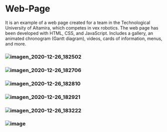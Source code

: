 # Web-Page
It is an example of a web page created for a team in the Technological University of Altamira, which competes in vex robotics. The web page has been developed with HTML, CSS, and JavaScript. Includes a gallery, an animated chronogram (Gantt diagram), videos, cards of information, menus, and more.
### ![imagen_2020-12-26_182502](https://user-images.githubusercontent.com/74332198/103161468-aba8a980-47a7-11eb-92c1-0b6754bed094.png)
### ![imagen_2020-12-26_182706](https://user-images.githubusercontent.com/74332198/103161480-f5918f80-47a7-11eb-80cf-be1ab54ae824.png)
### ![imagen_2020-12-26_182810](https://user-images.githubusercontent.com/74332198/103161493-1bb72f80-47a8-11eb-9997-06e5c0e520ec.png)
### ![imagen_2020-12-26_182921](https://user-images.githubusercontent.com/74332198/103161499-4608ed00-47a8-11eb-88a1-2510a26e8754.png)
### ![imagen_2020-12-26_183222](https://user-images.githubusercontent.com/74332198/103161525-b1eb5580-47a8-11eb-9010-151a7e58f85a.png)
### ![image](https://user-images.githubusercontent.com/74332198/103161536-d810f580-47a8-11eb-8afc-968f7d72cf1f.png)
